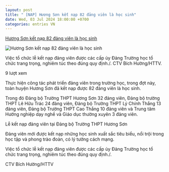 ```yaml
---
layout: post
title: " [NAP] Hương Sơn kết nạp 82 đảng viên là học sinh"
date: Wed, 03 Jul 2024 18:00:00 +0700
categories: entries VN
---
```

[Hương Sơn kết nạp 82 đảng viên là học sinh](https://hatinhtv.vn/tin-bai/doi-song/huong-son-ket-nap-82-dang-vien-la-hoc-sinh)

![Hương Sơn kết nạp 82 đảng viên là học sinh](https://hatinhtv.vn/Media/FileManager/Menu%20ph%E1%BA%A3i/ket_nap_dang_hoc_sinh.jpg)

Việc tổ chức lễ kết nạp đảng viên được các cấp ủy Đảng Trường học tổ chức trang trọng, nghiêm túc theo đúng quy định./. CTV Bích Hường/HTTV.

9 lượt xem

Thực hiện công tác phát triển đảng viên trong trường học, trong đợt này, toàn huyện Hương Sơn đã kết nạp được 82 đảng viên là học sinh.

Trong đó Đảng bộ Trường THPT Hương Sơn 32 đảng viên, Đảng bộ trường THPT Lê Hữu Trác 24 đảng viên, Đảng bộ Trường THPT Lý Chính Thắng 13 đảng viên, Đảng bộ Trường THPT Cao Thắng 10 đảng viên và Trung tâm Hướng nghiệp dạy nghề và Giáo dục thường xuyên 3 đảng viên.

Lễ kết nạp đảng viên tại Đảng bộ Trường THPT Hương Sơn

Đảng viên mới được kết nạp những học sinh xuất sắc tiêu biểu, nổi trội trong học tập và phong trào đoàn, có lý tưởng cách mạng.

Việc tổ chức lễ kết nạp đảng viên được các cấp ủy Đảng Trường học tổ chức trang trọng, nghiêm túc theo đúng quy định./.

CTV Bích Hường/HTTV

